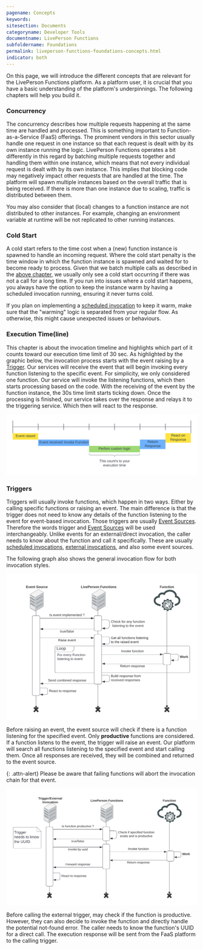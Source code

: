 ```yaml
---
pagename: Concepts
keywords:
sitesection: Documents
categoryname: Developer Tools
documentname: LivePerson Functions
subfoldername: Foundations
permalink: liveperson-functions-foundations-concepts.html
indicator: both
---
```


On this page, we will introduce the different concepts that are relevant for the LivePerson Functions platform. As a platform user, it is crucial that you have a basic understanding of the platform's underpinnings. The following chapters will help you build it.

### Concurrency

The concurrency describes how multiple requests happening at the same time are handled and processed. This is something important to Function-as-a-Service (FaaS) offerings. The prominent vendors in this sector usually handle one request in one instance so that each request is dealt with by its own instance running the logic. LivePerson Functions operates a bit differently in this regard by batching multiple requests together and handling them within one instance, which means that not every individual request is dealt with by its own instance. This implies that blocking code may negatively impact other requests that are handled at the time. The platform will spawn multiple instances based on the overall traffic that is being received. If there is more than one instance due to scaling, traffic is distributed between them.

You may also consider that (local) changes to a function instance are not distributed to other instances. For example, changing an environment variable at runtime will be not replicated to other running instances.

### Cold Start

A cold start refers to the time cost when a (new) function instance is spawned to handle an incoming request. Where the cold start penalty is the time window in which the function instance is spawned and waited for to become ready to process. Given that we batch multiple calls as described in the [above chapter](#concurrency), we usually only see a cold start occurring if there was not a call for a long time. If you run into issues where a cold start happens, you always have the option to keep the instance warm by having a scheduled invocation running, ensuring it never turns cold.

If you plan on implementing a [scheduled invocation](liveperson-functions-foundations-features.html#scheduling) to keep it warm, make sure that the "warming" logic is separated from your regular flow. As otherwise, this might cause unexpected issues or behaviours.

### Execution Time(line)

This chapter is about the invocation timeline and highlights which part of it counts toward our execution time limit of 30 sec. As highlighted by the graphic below, the invocation process starts with the event raising by a [Trigger](#triggers). Our services will receive the event that will begin invoking every function listening to the specific event. For simplicity, we only considered one function. Our service will invoke the listening functions, which then starts processing based on the code. With the receiving of the event by the function instance, the 30s time limit starts ticking down. Once the processing is finished, our service takes over the response and relays it to the triggering service. Which then will react to the response.

<img class="fancyimage" alt="Functions: Execution Timeline" src="img/functions/functions_concepts_timeline.png">

### Triggers

Triggers will usually invoke functions, which happen in two ways. Either by calling specific functions or raising an event. The main difference is that the trigger does not need to know any details of the function listening to the event for event-based invocation. Those triggers are usually [Event Sources](liveperson-functions-event-sources-overview.html). Therefore the words trigger and [Event Sources](liveperson-functions-event-sources-overview.html) will be used interchangeably. Unlike events for an external/direct invocation, the caller needs to know about the function and call it specifically. These are usually [scheduled invocations](liveperson-functions-foundations-features.html#scheduling), [external invocations](liveperson-functions-foundations-external-invocation.html), and also some event sources.

The following graph also shows the general invocation flow for both invocation styles.

<img class="fancyimage" alt="Functions: Event Invocation" src="img/functions/functions_concept_event_invocation.png">

Before raising an event, the event source will check if there is a function listening for the specified event. Only **productive** functions are considered. If a function listens to the event, the trigger will raise an event. Our platform will search all functions listening to the specified event and start calling them. Once all responses are received, they will be combined and returned to the event source.

{: .attn-alert}
Please be aware that failing functions will abort the invocation chain for that event.

<img class="fancyimage" alt="Functions: Direct Invocation" src="img/functions/functions_concept_direct_invocation.png">

Before calling the external trigger, may check if the function is productive. However, they can also decide to invoke the function and directly handle the potential not-found error. The caller needs to know the function's UUID for a direct call. The execution response will be sent from the FaaS platform to the calling trigger.
